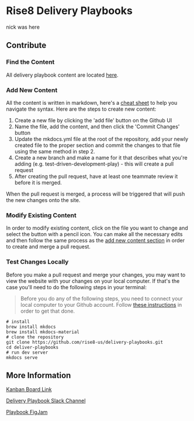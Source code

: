 # Rise8 Delivery Playbooks

nick was here

## Contribute

### Find the Content

All delivery playbook content are located [here](docs/content/).

### Add New Content

All the content is written in markdown, here's a [cheat sheet](https://github.com/adam-p/markdown-here/wiki/Markdown-Cheatsheet) to help you navigate the syntax. Here are the steps to create new content:

1. Create a new file by clicking the 'add file' button on the Github UI
2. Name the file, add the content, and then click the 'Commit Changes' button
3. Update the mkdocs.yml file at the root of the repository, add your newly created file to the proper section and commit the changes to that file using the same method in step 2.
4. Create a new branch and make a name for it that describes what you're adding (e.g. test-driven-development-play) - this will create a pull request
5. After creating the pull request, have at least one teammate review it before it is merged.

When the pull request is merged, a process will be triggered that will push the new changes onto the site.

### Modify Existing Content

In order to modify existing content, click on the file you want to change and select the button with a pencil icon. You can make all the necessary edits and then follow the same process as the [add new content section](#add-new-content) in order to create and merge a pull request.

### Test Changes Locally

Before you make a pull request and merge your changes, you may want to view the website with your changes on your local computer. If that's the case you'll need to do the following steps in your terminal:

> Before you do any of the following steps, you need to connect your local computer to your Github account. Follow [these instructions](https://docs.github.com/en/get-started/getting-started-with-git/set-up-git) in order to get that done.

```shell
# install
brew install mkdocs
brew install mkdocs-material
# clone the repository
git clone https://github.com/rise8-us/delivery-playbooks.git
cd deliver-playbooks
# run dev server
mkdocs serve
```

## More Information

[Kanban Board Link](https://github.com/orgs/rise8-us/projects/19)

[Delivery Playbook Slack Channel](https://rise8.enterprise.slack.com/archives/C067QLN18JF)

[Playbook FigJam](https://www.figma.com/file/sDkxzbFYqEkv8NCRjcBLqr/Rise-8-Practice-Guides?type=whiteboard&node-id=0%3A1&t=3tZyk6zd03LC9S8Z-1)
